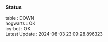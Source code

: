 ### Status


table : DOWN  
hogwarts : OK  
icy-bot : OK  
Latest Update : 2024-08-03 23:09:28.896323
